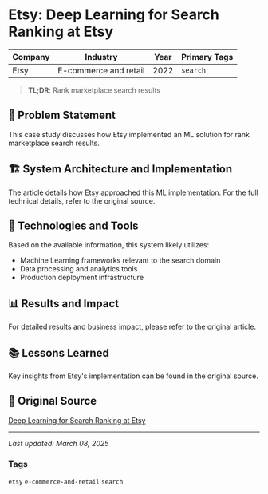 # Etsy: Deep Learning for Search Ranking at Etsy

| Company | Industry | Year | Primary Tags | 
|---------|----------|------|--------------|
| Etsy | E-commerce and retail | 2022 | `search` |

> **TL;DR**: Rank marketplace search results

## 📝 Problem Statement

This case study discusses how Etsy implemented an ML solution for rank marketplace search results.

## 🏗️ System Architecture and Implementation

The article details how Etsy approached this ML implementation. For the full technical details, refer to the original source.

## 🔧 Technologies and Tools

Based on the available information, this system likely utilizes:

- Machine Learning frameworks relevant to the search domain
- Data processing and analytics tools
- Production deployment infrastructure

## 📊 Results and Impact

For detailed results and business impact, please refer to the original article.

## 📚 Lessons Learned

Key insights from Etsy's implementation can be found in the original source.

## 🔗 Original Source

[Deep Learning for Search Ranking at Etsy](https://www.etsy.com/uk/codeascraft/deep-learning-for-search-ranking-at-etsy)

---

*Last updated: March 08, 2025*

### Tags

`etsy` `e-commerce-and-retail` `search`

